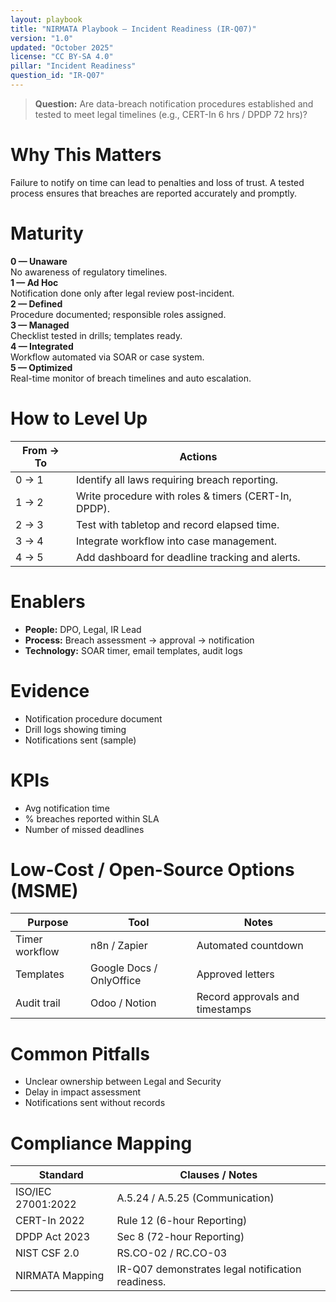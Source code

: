 ```yaml
---
layout: playbook
title: "NIRMATA Playbook — Incident Readiness (IR-Q07)"
version: "1.0"
updated: "October 2025"
license: "CC BY-SA 4.0"
pillar: "Incident Readiness"
question_id: "IR-Q07"
---
```


> **Question:** Are data-breach notification procedures established and tested to meet legal timelines (e.g., CERT-In 6 hrs / DPDP 72 hrs)?

# Why This Matters
Failure to notify on time can lead to penalties and loss of trust. A tested process ensures that breaches are reported accurately and promptly.

# Maturity
<div class="levels-grid">
  <div class="level level-0"><strong>0 — Unaware</strong><br>No awareness of regulatory timelines.</div>
  <div class="level level-1"><strong>1 — Ad Hoc</strong><br>Notification done only after legal review post-incident.</div>
  <div class="level level-2"><strong>2 — Defined</strong><br>Procedure documented; responsible roles assigned. </div>
  <div class="level level-3"><strong>3 — Managed</strong><br>Checklist tested in drills; templates ready. </div>
  <div class="level level-4"><strong>4 — Integrated</strong><br>Workflow automated via SOAR or case system. </div>
  <div class="level level-5"><strong>5 — Optimized</strong><br>Real-time monitor of breach timelines and auto escalation. </div>
</div>

# How to Level Up

| From → To | Actions |
|---|---|
|0 → 1|Identify all laws requiring breach reporting.|
|1 → 2|Write procedure with roles & timers (CERT-In, DPDP).|
|2 → 3|Test with tabletop and record elapsed time.|
|3 → 4|Integrate workflow into case management.|
|4 → 5|Add dashboard for deadline tracking and alerts. |

# Enablers
- **People:** DPO, Legal, IR Lead  
- **Process:** Breach assessment → approval → notification  
- **Technology:** SOAR timer, email templates, audit logs  

# Evidence
- Notification procedure document  
- Drill logs showing timing  
- Notifications sent (sample)  

# KPIs
- Avg notification time  
- % breaches reported within SLA  
- Number of missed deadlines  

# Low-Cost / Open-Source Options (MSME)

| Purpose | Tool | Notes |
|---|---|---|
|Timer workflow|n8n / Zapier|Automated countdown|
|Templates|Google Docs / OnlyOffice|Approved letters|
|Audit trail|Odoo / Notion|Record approvals and timestamps |

# Common Pitfalls
- Unclear ownership between Legal and Security  
- Delay in impact assessment  
- Notifications sent without records  

# Compliance Mapping

| Standard | Clauses / Notes |
|---|---|
|ISO/IEC 27001:2022|A.5.24 / A.5.25 (Communication)|
|CERT-In 2022|Rule 12 (6-hour Reporting)|
|DPDP Act 2023|Sec 8 (72-hour Reporting)|
|NIST CSF 2.0|RS.CO-02 / RC.CO-03|
|NIRMATA Mapping|IR-Q07 demonstrates legal notification readiness.|

